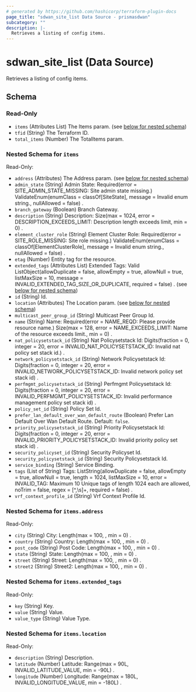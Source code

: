 ```yaml
---
# generated by https://github.com/hashicorp/terraform-plugin-docs
page_title: "sdwan_site_list Data Source - prismasdwan"
subcategory: ""
description: |-
  Retrieves a listing of config items.
---
```


# sdwan_site_list (Data Source)

Retrieves a listing of config items.



<!-- schema generated by tfplugindocs -->
## Schema

### Read-Only

- `items` (Attributes List) The Items param. (see [below for nested schema](#nestedatt--items))
- `tfid` (String) The Terraform ID.
- `total_items` (Number) The TotalItems param.

<a id="nestedatt--items"></a>
### Nested Schema for `items`

Read-Only:

- `address` (Attributes) The Address param. (see [below for nested schema](#nestedatt--items--address))
- `admin_state` (String) Admin State: Required(error = SITE_ADMIN_STATE_MISSING: Site admin state missing.) ValidateEnum(enumClass = classOf[SiteState], message = Invalid enum string., nullAllowed = false) .
- `branch_gateway` (Boolean) Branch Gateway.
- `description` (String) Description: Size(max = 1024, error = DESCRIPTION_EXCEEDS_LIMIT: Description length exceeds limit, min = 0) .
- `element_cluster_role` (String) Element Cluster Role: Required(error = SITE_ROLE_MISSING: Site role missing.) ValidateEnum(enumClass = classOf[ElementClusterRole], message = Invalid enum string., nullAllowed = false) .
- `etag` (Number) Entity tag for the resource.
- `extended_tags` (Attributes List) Extended Tags: Valid ListObject(allowDuplicate = false, allowEmpty = true, allowNull = true, listMaxSize = 10, message = INVALID_EXTENDED_TAG_SIZE_OR_DUPLICATE, required = false) . (see [below for nested schema](#nestedatt--items--extended_tags))
- `id` (String) Id.
- `location` (Attributes) The Location param. (see [below for nested schema](#nestedatt--items--location))
- `multicast_peer_group_id` (String) Multicast Peer Group Id.
- `name` (String) Name: Required(error = NAME_REQD: Please provide resource name.) Size(max = 128, error = NAME_EXCEEDS_LIMIT: Name of the resource exceeds limit., min = 0) .
- `nat_policysetstack_id` (String) Nat Policysetstack Id: Digits(fraction = 0, integer = 20, error = INVALID_NAT_POLICYSETSTACK_ID: Invalid nat policy set stack id.) .
- `network_policysetstack_id` (String) Network Policysetstack Id: Digits(fraction = 0, integer = 20, error = INVALID_NETWORK_POLICYSETSTACK_ID: Invalid network policy set stack id) .
- `perfmgmt_policysetstack_id` (String) Perfmgmt Policysetstack Id: Digits(fraction = 0, integer = 20, error = INVALID_PERFMGMT_POLICYSETSTACK_ID: Invalid performance management policy set stack id) .
- `policy_set_id` (String) Policy Set Id.
- `prefer_lan_default_over_wan_default_route` (Boolean) Prefer Lan Default Over Wan Default Route. Default: `false`.
- `priority_policysetstack_id` (String) Priority Policysetstack Id: Digits(fraction = 0, integer = 20, error = INVALID_PRIORITY_POLICYSETSTACK_ID: Invalid priority policy set stack id) .
- `security_policyset_id` (String) Security Policyset Id.
- `security_policysetstack_id` (String) Security Policysetstack Id.
- `service_binding` (String) Service Binding.
- `tags` (List of String) Tags: ListString(allowDuplicate = false, allowEmpty = true, allowNull = true, length = 1024, listMaxSize = 10, error = INVALID_TAG: Maximum 10 Unique tags of length 1024 each are allowed, noTrim = false, regex = [^,\\s]+, required = false) .
- `vrf_context_profile_id` (String) Vrf Context Profile Id.

<a id="nestedatt--items--address"></a>
### Nested Schema for `items.address`

Read-Only:

- `city` (String) City: Length(max = 100, , min = 0) .
- `country` (String) Country: Length(max = 100, , min = 0) .
- `post_code` (String) Post Code: Length(max = 100, , min = 0) .
- `state` (String) State: Length(max = 100, , min = 0) .
- `street` (String) Street: Length(max = 100, , min = 0) .
- `street2` (String) Street2: Length(max = 100, , min = 0) .


<a id="nestedatt--items--extended_tags"></a>
### Nested Schema for `items.extended_tags`

Read-Only:

- `key` (String) Key.
- `value` (String) Value.
- `value_type` (String) Value Type.


<a id="nestedatt--items--location"></a>
### Nested Schema for `items.location`

Read-Only:

- `description` (String) Description.
- `latitude` (Number) Latitude: Range(max = 90L, INVALID_LATITUDE_VALUE, min = -90L) .
- `longitude` (Number) Longitude: Range(max = 180L, INVALID_LONGITUDE_VALUE, min = -180L) .
